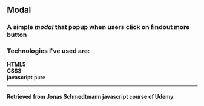 ## Modal

### A simple **_modal_** that popup when users click on findout more button

### Technologies I've used are: 
**HTML5**<br>
**CSS3**<br>
**javascript** pure<br>
 ___
#### Retrieved from <b>Jonas Schmedtmann</b> javascript course of Udemy
